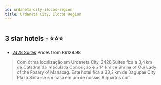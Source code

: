 ```yaml
---
id: urdaneta-city-ilocos-region
title: Urdaneta City, Ilocos Region
---
```


<center><img src="https://i.travelapi.com/hotels/47000000/46340000/46336100/46336052/a1ded1c9_z.jpg" alt="" /></center>


##  3 star hotels - ⭐️⭐️⭐️

-    [2428 Suites](https://www.hurb.com/br/aud/https://www.hurb.com/br/hotels/urdaneta-city/2428-suites-HT-1FT1?cmp=18055) Prices from R$128.98
   > Com ótima localização em Urdaneta City, 2428 Suites fica a 3,4 km de Catedral da Imaculada Conceição e a 14 km de Shrine of Our Lady of the Rosary of Manaoag.  Este hotel fica a 33,2 km de Dagupan City Plaza.Sinta-se em casa em um de nossos 8 quartos com 
